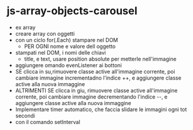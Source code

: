 # js-array-objects-carousel
- ex array
- creare array con oggetti 
- con un ciclo for(.Each) stampare nel DOM
  - PER OGNI nome e valore dell oggetto
- stampati nel DOM, i nomi delle chiavi
  - title, e text, usare position absolute per metterle nell'immagine
-  aggiungere omando evenListener ai bottoni
  - SE clicca in su,rimuovere classe active all'immagine corrente, poi cambiare immagine incrementadno l'indice ++, e aggiungere classe active alla nuova immaggine 
  - ALTRIMENTI SE clicca in giu, rimuovere classe active all'immagine corrente, poi cambiare immagine decrementando l'indice --,  e aggiungere classe active alla nuova immaggine 
- Implementare timer automatico, che faccia slidare le immagini ogni tot secondi
 - con il comando setInterval
